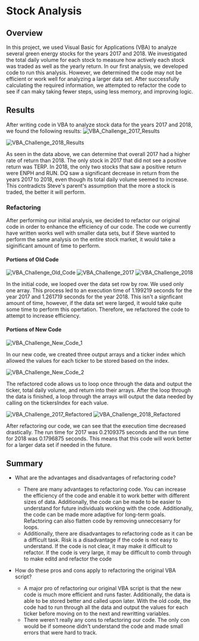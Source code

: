 # Stock Analysis

## Overview
In this project, we used Visual Basic for Applications (VBA) to analyze several green energy stocks for the years 2017 and 2018. We investigated  the total daily volume for each stock to measure how actively each stock was traded as well as the yearly return. In our first analysis, we developed code to run this analysis. However, we determined the code may not be efficient or work well for analyzing a larger data set. After successfully calculating the required information, we attempted to refactor the code to see if can maky taking fewer steps, using less memory, and improving logic. 

## Results
After writing code in VBA to analyze stock data for the years 2017 and 2018, we found the following results:
![VBA_Challenge_2017_Results](https://user-images.githubusercontent.com/112137694/192166040-d3075926-94bc-4609-b345-542f3a825209.png)

![VBA_Challenge_2018_Results](https://user-images.githubusercontent.com/112137694/192166042-78063524-9ef3-4ea4-8f32-1cea93652581.png)

As seen in the data above, we can determine that overall 2017 had a higher rate of return than 2018. The only stock in 2017 that did not see a positive return was TERP. In 2018, the only two stocks that saw a positive return were ENPH and RUN. DQ saw a significant decrease in return from the years 2017 to 2018, even though its total daily volume seemed to increase. This contradicts Steve's parent's assumption that the more a stock is traded, the better it will perform. 

### Refactoring
After performing our initial analysis, we decided to refactor our original code in order to enhance the efficiency of our code. The code we currently have written works well with smaller data sets, but if Steve wanted to perform the same analysis on the entire stock market, it would take a siginificant amount of time to perform. 

#### Portions of Old Code
![VBA_Challenge_Old_Code](https://user-images.githubusercontent.com/112137694/192166333-9cfbebc5-c3ac-4084-adaa-6258fca95dcd.png)
![VBA_Challenge_2017](https://user-images.githubusercontent.com/112137694/192166357-7373df6e-8e78-4e38-86f1-150fd88d415e.png) ![VBA_Challenge_2018](https://user-images.githubusercontent.com/112137694/192166359-a01dbaf5-a662-492b-a6be-dad12280aa25.png)

In the initial code, we looped over the data set row by row. We used only one array. This process led to an execution time of 1.199219 seconds for the year 2017 and 1.261719 seconds for the year 2018. This isn't a signficant amount of time, however, if the data set were larged, it would take quite some time to perform this opertation. Therefore, we refactored the code to attempt to increase efficiency. 

#### Portions of New Code
![VBA_Challenge_New_Code_1](https://user-images.githubusercontent.com/112137694/192166464-b58c23ec-0caf-4ca7-8ed4-64434f2642d4.png)

In our new code, we created three output arrays and a ticker index which allowed the values for each ticker to be stored based on the index. 

![VBA_Challenge_New_Code_2](https://user-images.githubusercontent.com/112137694/192166469-09d2b486-3c23-4640-b552-fa7d55164723.png)

The refactored code allows us to loop once through the data and output the ticker, total daily volume, and return into their arrays. After the loop through the data is finished, a loop through the arrays will output the data needed by calling on the tickersIndex for each value. 

![VBA_Challenge_2017_Refactored](https://user-images.githubusercontent.com/112137694/192166471-88a52c9b-1d01-4d0a-8eaf-34e130578ae5.png) ![VBA_Challenge_2018_Refactored](https://user-images.githubusercontent.com/112137694/192166475-7ed44d90-2d2b-4d38-9d9b-7509b54455b0.png)

After refactoring our code, we can see that the execution time decreased drastically. The run time for 2017 was 0.2109375 seconds and the run time for 2018 was 0.1796875 seconds. This means that this code will work better for a larger data set if needed in the future. 

## Summary
- What are the advantages and disadvantages of refactoring code?
  - There are many advantages to refactoring code. You can increase the efficiency of the code and enable it to work better with different sizes of data. Additionally, the code can be made to be easier to understand for future individuals working with the code. Additionally, the code can be made more adaptive for long-term goals. Refactoring can also flatten code by removing unneccesarry for loops.
  - Additionally, there are disadvantages to refactoring code as it can be a difficult task. Risk is a disadvantage if the code is not easy to understand. If the code is not clear, it may make it difficult to refactor. If the code is very large, it may be difficult to comb through to make editd and refactor the code 

- How do these pros and cons apply to refactoring the original VBA script?
  - A major pro of refactoring our original VBA script is that the new code is much more efficient and runs faster. Additionally, the data is able to be stored better and called upon later. With the old code, the code had to run through all the data and output the values for each ticker before moving on to the next and rewritting variables. 
  - There weren't really any cons to refactoring our code. The only con would be if someone didn't understand the code and made small errors that were hard to track. 
